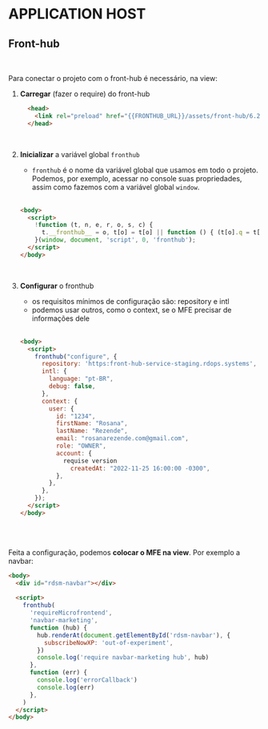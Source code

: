 # APPLICATION HOST

## Front-hub
<br>

Para conectar o projeto com o front-hub é necessário, na view:

1. **Carregar** (fazer o require) do front-hub
    ```html
      <head>
        <link rel="preload" href="{{FRONTHUB_URL}}/assets/front-hub/6.2.2/require@6.2.2.js" as="script">
      </head>
    ```

<br>

2. **Inicializar** a variável global `fronthub`
    - `fronthub` é o nome da variável global que usamos em todo o projeto. Podemos, por exemplo, acessar no console suas propriedades, assim como fazemos com a variável global `window`.
    <br><br>

    ```html
    <body>
      <script>
        !function (t, n, e, r, o, s, c) {
          t.__fronthub__ = o, t[o] = t[o] || function () { (t[o].q = t[o].q || []).push(arguments) }, s = n.createElement(e), c = n.getElementsByTagName(e)[0], s.async = 1, s.src = '{{FRONTHUB_URL}}/assets/front-hub/6.2.2/require@6.2.2.js', c.parentNode.insertBefore(s, c)
        }(window, document, 'script', 0, 'fronthub');
      </script>
    </body>
    ```

<br>

3. **Configurar** o fronthub
    - os requisitos mínimos de configuração são: repository e intl
    - podemos usar outros, como o context, se o MFE precisar de informações dele
  <br><br>

    ```html
    <body>
      <script>
        fronthub("configure", {
          repository: 'https:front-hub-service-staging.rdops.systems',
          intl: {
            language: "pt-BR",
            debug: false,
          },
          context: {
            user: {
              id: "1234",
              firstName: "Rosana",
              lastName: "Rezende",
              email: "rosanarezende.com@gmail.com",
              role: "OWNER",
              account: {
                requise version
                  createdAt: "2022-11-25 16:00:00 -0300",
              },
            },
          },
        });
      </script>
    </body>
    ```

<br><br>

Feita a configuração, podemos **colocar o MFE na view**. Por exemplo a navbar:

  ```html
  <body>
    <div id="rdsm-navbar"></div>
    
    <script>
      fronthub(
        'requireMicrofrontend',
        'navbar-marketing',
        function (hub) {
          hub.renderAt(document.getElementById('rdsm-navbar'), {
            subscribeNowXP: 'out-of-experiment',
          })
          console.log('require navbar-marketing hub', hub)
        },
        function (err) {
          console.log('errorCallback')
          console.log(err)
        },
      )
    </script>
  </body>
  ```

<br><br>


